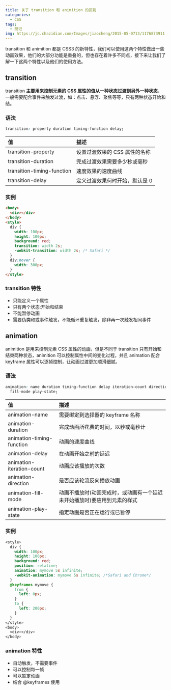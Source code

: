 ```yaml
---
title: 关于 transition 和 animition 的区别
categories:
  - CSS
tags:
  - 随记
img: https://jc.chazidian.com/Images/jiaocheng/2015-05-0713/1176873911.jpg
---
```


transition 和 animition 都是 CSS3 的新特性，我们可以使用这两个特性做出一些动画效果，他们的大部分功能是重叠的，但也存在着许多不同点，接下来让我们了解一下这两个特性以及他们的使用方法。

## transition

transition **主要用来控制元素的 CSS 属性的值从一种状态过渡到另外一种状态**，一般需要配合事件来触发过渡，如：点击、悬浮、聚焦等等，只有两种状态开始和结。

### 语法

```css
transition: property duration timing-function delay;
```

| 值                         | 描述                           |
| :------------------------- | :----------------------------- |
| transition-property        | 设置过渡效果的 CSS 属性的名称  |
| transition-duration        | 完成过渡效果需要多少秒或毫秒   |
| transition-timing-function | 速度效果的速度曲线             |
| transition-delay           | 定义过渡效果何时开始，默认是 0 |

### 实例

```html
<body>
  <div></div>
</body>
<style>
  div {
    width: 100px;
    height: 100px;
    background: red;
    transition: width 2s;
    -webkit-transition: width 2s; /* Safari */
  }
  div:hover {
    width: 300px;
  }
</style>
```

### transition 特性

- 只能定义一个属性
- 只有两个状态:开始和结束
- 不能暂停动画
- 需要伪类和或事件触发，不能循环重复触发，除非再一次触发相同事件

## animation

animition 是用来控制元素 CSS 属性的动画，但是不同于 transition 只有开始和结束两种状态，animition 可以控制属性中间的变化过程，并且 animation 配合 keyframe 属性可以逐帧控制，让动画过渡更加顺滑细腻。

### 语法

```css
animation: name duration timing-function delay iteration-count direction
  fill-mode play-state;
```

| 值                        | 描述                                                                     |
| :------------------------ | :----------------------------------------------------------------------- |
| animation-name            | 需要绑定到选择器的 keyframe 名称                                         |
| animation-duration        | 完成动画所花费的时间，以秒或毫秒计                                       |
| animation-timing-function | 动画的速度曲线                                                           |
| animation-delay           | 在动画开始之前的延迟                                                     |
| animation-iteration-count | 动画应该播放的次数                                                       |
| animation-direction       | 是否应该轮流反向播放动画                                                 |
| animation-fill-mode       | 动画不播放时(动画完成时，或动画有一个延迟未开始播放时)要应用到元素的样式 |
| animation-play-state      | 指定动画是否正在运行或已暂停                                             |

### 实例

```css
<style>
  div {
    width: 100px;
    height: 100px;
    background: red;
    position: relative;
    animation: mymove 5s infinite;
    -webkit-animation: mymove 5s infinite; /*Safari and Chrome*/
  }
  ​@keyframes mymove {
    from {
      left: 0px;
    }
    to {
      left: 200px;
    }
  }
</style>
<body>
  <div></div>
</body>
```

### animation 特性

- 自动触发，不需要事件
- 可以控制每一帧
- 可以暂定动画
- 结合 @keyframes 使用
